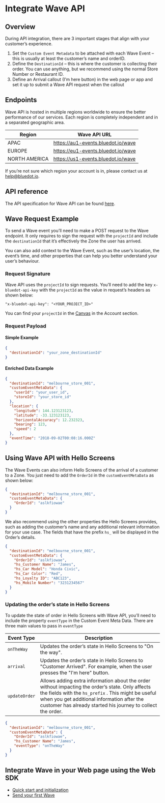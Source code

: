 Integrate Wave API
==================

Overview
--------

During API integration, there are 3 important stages that align with your customer’s experience.

1.  Set the `Custom Event Metadata` to be attached with each Wave Event – this is usually at least the customer’s name and orderID.
2.  Define the `DestinationId` – this is where the customer is collecting their order. You can use anything, but we recommend using the normal Store Number or Restaurant ID.
3.  Define an Arrival callout (I’m here button) in the web page or app and set it up to submit a Wave API request when the callout

Endpoints
---------

Wave API is hosted in multiple regions worldwide to ensure the better performance of our services. Each region is completely independent and in a separated geographic area.

| **Region**    | **Wave API URL**                   |
|---------------|------------------------------------|
| APAC          | https://au1-events.bluedot.io/wave |
| EUROPE        | https://eu1-events.bluedot.io/wave |
| NORTH AMERICA | https://us1-events.bluedot.io/wave |

If you’re not sure which region your account is in, please contact us at [help@bluedot.io](mailto:help@bluedot.io).

API reference
-------------

The API specification for Wave API can be found [here](https://events-docs.bluedot.io/#operation/postWaveEvents).

Wave Request Example
--------------------

To send a Wave event you’ll need to make a POST request to the Wave endpoint. It only requires to sign the request with the `projectId` and include the `destinationId` that it’s effectively the Zone the user has arrived.

You can also add context to the Wave Event, such as the user’s location, the event’s time, and other properties that can help you better understand your user’s behaviour.

### Request Signature

Wave API uses the `projectId` to sign requests. You’ll need to add the key `x-bluedot-api-key` with the `projectId` as the value in request’s headers as shown below:
```
"x-bluedot-api-key": "<YOUR_PROJECT_ID>"
```

You can find your `projectId` in the [Canvas](https://docs.bluedot.io/canvas/) in the Account section.

### Request Payload

#### Simple Example

```json
{
  "destinationId": "your_zone_destinationId"
}
```

#### Enriched Data Example

```json 
{
  "destinationId": "melbourne_store_001",
  "customEventMetaData": {
    "userId": "your_user_id",
    "storeId": "your_store_id"
  },
  "location": {
    "longitude": 144.123123123,
    "latitude": -33.123123123,
    "horizontalAccuracy": 12.232323,
    "bearing": 123,
    "speed": 2
  },
  "eventTime": "2018-09-02T00:08:16.000Z"
}
```

Using Wave API with Hello Screens
---------------------------------

The Wave Events can also inform Hello Screens of the arrival of a customer to a Zone. You just need to add the `OrderId` in the `customEventMetaData` as shown below:

```json
{
  "destinationId": "melbourne_store_001",
  "customEventMetaData": {
    "OrderId": "aslkfiowae"
  }
}
```

We also recommend using the other properties the Hello Screens provides, such as adding the customer’s name and any additional relevant information for your use case. The fields that have the prefix `hs_` will be displayed in the Order’s details.

```json
{
  "destinationId": "melbourne_store_001",
  "customEventMetaData": {
    "OrderId": "aslkfiowae",
    "hs_Customer Name": "James",
    "hs_Car Model": "Honda Civic",
    "hs_Car Color": "Red",
    "hs_Loyalty ID": "ABC123",
    "hs_Mobile Number": "3231234567"
  }
}
```

### Updating the order’s state in Hello Screens

To update the state of order in Hello Screens with Wave API, you’ll need to include the property `eventType` in the Custom Event Meta Data. There are three main values to pass in `eventType`

| **Event Type** | **Description**                                                                                                                                                                                                                                                       |
|----------------|-----------------------------------------------------------------------------------------------------------------------------------------------------------------------------------------------------------------------------------------------------------------------|
| `onTheWay`     | Updates the order’s state in Hello Screens to "On the way".                                                                                                                                                                                                           |
| `arrival`      | Updates the order’s state in Hello Screens to "Customer Arrived". For example, when the user presses the "I'm here" button.                                                                                                                                           |
| `updateOrder`  | Allows adding extra information about the order without impacting the order’s state. Only affects the fields with the `hs_prefix` . This might be useful when you get additional information after the customer has already started his journey to collect the order. |

```json
{ 
  "destinationId": "melbourne_store_001", 
  "customEventMetaData": { 
    "OrderId": "aslkfiowae",
    "hs_Customer Name": "James",
    "eventType": "onTheWay"
  } 
}
```

Integrate Wave in your Web page using the Web SDK
-------------------------------------------------

*   [Quick start and initialization](../../Web%20SDK/Quick%20Start.md)
*   [Send your first Wave](../../Web%20SDK/Send%20your%20first%20Wave.md)